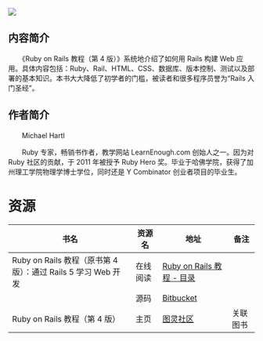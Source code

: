 ![](https://flapybooks-public-1257356257.file.myqcloud.com/covers/railstutorial4th.jpg)

## 内容简介

　　《Ruby on Rails 教程（第 4 版）》系统地介绍了如何用 Rails 构建 Web 应用。具体内容包括：Ruby、Rail、HTML、CSS、数据库、版本控制、测试以及部署的基本知识。本书大大降低了初学者的门槛，被读者和很多程序员誉为“Rails 入门圣经”。

## 作者简介

　　Michael Hartl

　　Ruby 专家，畅销书作者，教学网站 LearnEnough.com 创始人之一。因为对 Ruby 社区的贡献，于 2011 年被授予 Ruby Hero 奖。毕业于哈佛学院，获得了加州理工学院物理学博士学位，同时还是 Y Combinator 创业者项目的毕业生。

# 资源

|书名|资源名|地址|备注|
|---|---|---|---|
|Ruby on Rails 教程（原书第 4 版）：通过 Rails 5 学习 Web 开发|在线阅读|[Ruby on Rails 教程 - 目录](https://railstutorial-china.org/book/)||
||源码|[Bitbucket](railstutorial/sample_app_4th_ed)||
|Ruby on Rails 教程（第 4 版）|主页|[图灵社区](//www.ituring.com.cn/book/2035)|关联图书|
